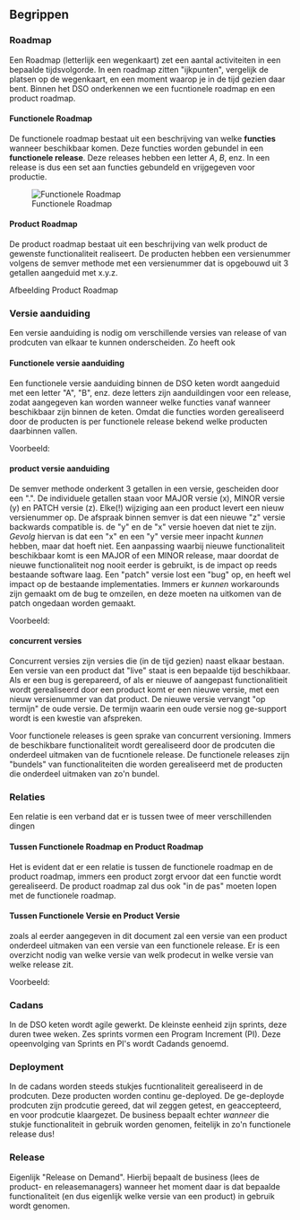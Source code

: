 ## Begrippen

### Roadmap 

Een Roadmap (letterlijk een wegenkaart) zet een aantal activiteiten in een bepaalde tijdsvolgorde. In een roadmap zitten "ijkpunten", vergelijk de platsen op de wegenkaart, en een moment waarop je in de tijd gezien daar bent. Binnen het DSO onderkennen we een fucntionele roadmap en een product roadmap. 

#### Functionele Roadmap

De functionele roadmap bestaat uit een beschrijving van welke **functies** wanneer beschikbaar komen. Deze functies worden gebundel in een **functionele release**. Deze releases hebben een letter *A*, *B*, enz. In een release is dus een set aan functies gebundeld en vrijgegeven voor productie.

<figure id="FunctioneleRoadmap">
    <img src="media/FunctioneleRoadmap.png" alt="Functionele Roadmap">
    <figcaption>Functionele Roadmap</figcaption>
</figure>

#### Product Roadmap

De product roadmap bestaat uit een beschrijving van welk product de gewenste functionaliteit realiseert. De producten hebben een versienummer volgens de semver methode met een versienummer dat is opgebouwd uit 3 getallen aangeduid met x.y.z. 

Afbeelding Product Roadmap

###	Versie aanduiding

Een versie aanduiding is nodig om verschillende versies van release of van prodcuten van elkaar te kunnen onderscheiden. Zo heeft ook 

#### Functionele versie aanduiding

Een functionele versie aanduiding binnen de DSO keten wordt aangeduid met een letter "A", "B", enz. deze letters zijn aanduildingen voor een release, zodat aangegeven kan worden wanneer welke functies vanaf wanneer beschikbaar zijn binnen de keten. Omdat die functies worden gerealiseerd door de producten is per functionele release bekend welke producten daarbinnen vallen.

Voorbeeld:


#### product versie aanduiding  

De semver methode onderkent 3 getallen in een versie, gescheiden door een ".". De individuele getallen staan voor MAJOR versie (x), MINOR versie (y) en PATCH versie (z). Elke(!) wijziging aan een product levert een nieuw versienummer op.
De afspraak binnen semver is dat een nieuwe "z" versie backwards compatible is. de "y" en de "x" versie hoeven dat niet te zijn. *Gevolg* hiervan is dat een "x" en een "y" versie meer inpacht *kunnen* hebben, maar dat hoeft niet. Een aanpassing waarbij nieuwe functionaliteit beschikbaar komt is een MAJOR of een MINOR release, maar doordat de nieuwe functionaliteit nog nooit eerder is gebruikt, is de impact op reeds bestaande software laag. Een "patch" versie lost een "bug" op, en heeft wel impact op de bestaande implementaties. Immers er *kunnen* workarounds zijn gemaakt om de bug te omzeilen, en deze moeten na uitkomen van de patch ongedaan worden gemaakt. 

Voorbeeld:


#### concurrent versies

Concurrent versies zijn versies die (in de tijd gezien) naast elkaar bestaan. Een versie van een product dat "live" staat is een bepaalde tijd beschikbaar. Als er een bug is gerepareerd, of als er nieuwe of aangepast functionalitieit wordt gerealiseerd door een product komt er een nieuwe versie, met een nieuw versienummer van dat product. De nieuwe versie vervangt "op termijn" de oude versie. De termijn waarin een oude versie nog ge-support wordt is een kwestie van afspreken. 

Voor functionele releases is geen sprake van concurrent versioning. Immers de beschikbare functionaliteit wordt gerealiseerd door de prodcuten die onderdeel uitmaken van de fucntionele release. De functionele releases zijn "bundels" van functionaliteiten die worden gerealiseerd met de producten die onderdeel uitmaken van zo'n bundel.


###	Relaties

Een relatie is een verband dat er is tussen twee of meer verschillenden dingen

####  Tussen Functionele Roadmap en Product Roadmap 

Het is evident dat er een relatie is tussen de functionele roadmap en de product roadmap, immers een product zorgt ervoor dat een functie wordt gerealiseerd. De product roadmap zal dus ook "in de pas" moeten lopen met de functionele roadmap. 

####  Tussen Functionele Versie en Product Versie 

zoals al eerder aangegeven in dit document zal een versie van een product onderdeel uitmaken van een versie van een functionele release. Er is een overzicht nodig van welke versie van welk prodecut in welke versie van welke release zit.

Voorbeeld:


### Cadans 

In de DSO keten wordt agile gewerkt. De kleinste eenheid zijn sprints, deze duren twee weken. Zes sprints vormen een Program Increment (PI). Deze opeenvolging van Sprints en PI's wordt Cadands genoemd.

### Deployment 

In de cadans worden steeds stukjes fucntionaliteit gerealiseerd in de prodcuten. Deze producten worden continu ge-deployed. De ge-deployde prodcuten zijn prodcutie gereed, dat wil zeggen getest, en geaccepteerd, en voor prodcutie klaargezet. De business bepaalt echter *wanneer*  die stukje functionaliteit in gebruik worden genomen, feitelijk in zo'n functionele release dus! 

### Release 

Eigenlijk "Release on Demand". Hierbij bepaalt de business (lees de product- en releasemanagers) wanneer het moment daar is dat bepaalde functionaliteit (en dus eigenlijk welke versie van een product) in gebruik wordt genomen. 
